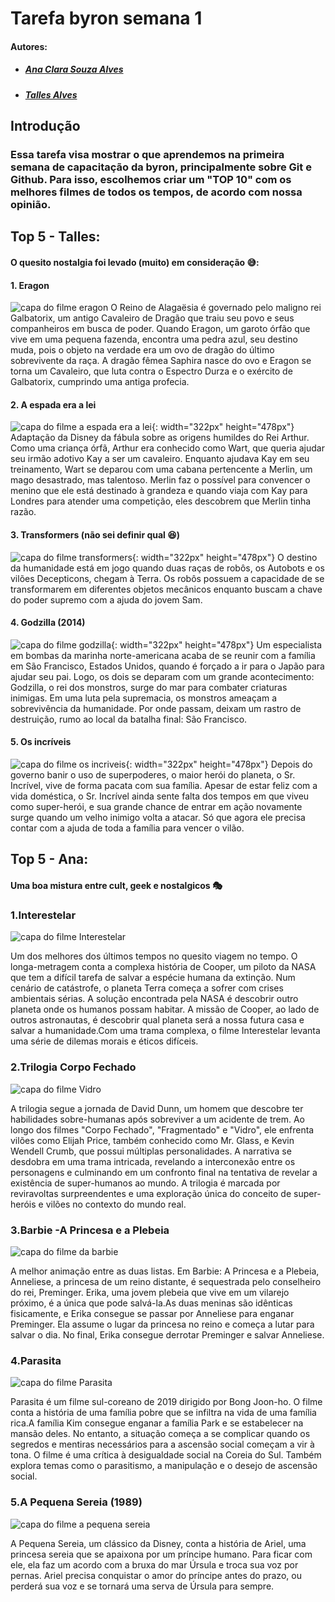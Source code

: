 <h1>Tarefa byron semana 1</>

#### Autores:

- ##### [Ana Clara Souza Alves](https://github.com/anacsalves)
- ##### [Talles Alves](https://github.com/Tsplay25)

<h2>Introdução</>

### Essa tarefa visa mostrar o que aprendemos na primeira semana de capacitação da byron, principalmente sobre Git e Github. Para isso, escolhemos criar um "TOP 10" com os melhores filmes de todos os tempos, de acordo com nossa opinião.

<h2>Top 5 - Talles:</>

#### O quesito nostalgia foi levado (muito) em consideração :sweat_smile::

#### 1. Eragon

![capa do filme eragon](./img/eragon.webp)
O Reino de Alagaësia é governado pelo maligno rei Galbatorix, um antigo Cavaleiro de Dragão que traiu seu povo e seus companheiros em busca de poder. Quando Eragon, um garoto órfão que vive em uma pequena fazenda, encontra uma pedra azul, seu destino muda, pois o objeto na verdade era um ovo de dragão do último sobrevivente da raça. A dragão fêmea Saphira nasce do ovo e Eragon se torna um Cavaleiro, que luta contra o Espectro Durza e o exército de Galbatorix, cumprindo uma antiga profecia.

#### 2. A espada era a lei

![capa do filme a espada era a lei](./img/espada.jpg){: width="322px" height="478px"}
Adaptação da Disney da fábula sobre as origens humildes do Rei Arthur. Como uma criança órfã, Arthur era conhecido como Wart, que queria ajudar seu irmão adotivo Kay a ser um cavaleiro. Enquanto ajudava Kay em seu treinamento, Wart se deparou com uma cabana pertencente a Merlin, um mago desastrado, mas talentoso. Merlin faz o possível para convencer o menino que ele está destinado à grandeza e quando viaja com Kay para Londres para atender uma competição, eles descobrem que Merlin tinha razão.

#### 3. Transformers (não sei definir qual :laughing:)

![capa do filme transformers](./img/transformers.webp){: width="322px" height="478px"}
O destino da humanidade está em jogo quando duas raças de robôs, os Autobots e os vilões Decepticons, chegam à Terra. Os robôs possuem a capacidade de se transformarem em diferentes objetos mecânicos enquanto buscam a chave do poder supremo com a ajuda do jovem Sam.

#### 4. Godzilla (2014)

![capa do filme godzilla](./img/godzilla.jpg){: width="322px" height="478px"}
Um especialista em bombas da marinha norte-americana acaba de se reunir com a família em São Francisco, Estados Unidos, quando é forçado a ir para o Japão para ajudar seu pai. Logo, os dois se deparam com um grande acontecimento: Godzilla, o rei dos monstros, surge do mar para combater criaturas inimigas. Em uma luta pela supremacia, os monstros ameaçam a sobrevivência da humanidade. Por onde passam, deixam um rastro de destruição, rumo ao local da batalha final: São Francisco.

#### 5. Os incríveis

![capa do filme os incriveis](./img/incriveis.webp){: width="322px" height="478px"}
Depois do governo banir o uso de superpoderes, o maior herói do planeta, o Sr. Incrível, vive de forma pacata com sua família. Apesar de estar feliz com a vida doméstica, o Sr. Incrível ainda sente falta dos tempos em que viveu como super-herói, e sua grande chance de entrar em ação novamente surge quando um velho inimigo volta a atacar. Só que agora ele precisa contar com a ajuda de toda a família para vencer o vilão.

<h2>Top 5 - Ana:</>

#### Uma boa mistura entre cult, geek e nostalgicos 🎭

### 1.Interestelar

![capa do filme Interestelar](./img/interestelar.jpg)

Um dos melhores dos últimos tempos no quesito viagem no tempo. O longa-metragem conta a complexa história de Cooper, um piloto da NASA que tem a difícil tarefa de salvar a espécie humana da extinção. Num cenário de catástrofe, o planeta Terra começa a sofrer com crises ambientais sérias. A solução encontrada pela NASA é descobrir outro planeta onde os humanos possam habitar. A missão de Cooper, ao lado de outros astronautas, é descobrir qual planeta será a nossa futura casa e salvar a humanidade.Com uma trama complexa, o filme Interestelar levanta uma série de dilemas morais e éticos difíceis.

### 2.Trilogia Corpo Fechado

![capa do filme Vidro](./img/trilogiaVidro.webp)

A trilogia segue a jornada de David Dunn, um homem que descobre ter habilidades sobre-humanas após sobreviver a um acidente de trem. Ao longo dos filmes "Corpo Fechado", "Fragmentado" e "Vidro", ele enfrenta vilões como Elijah Price, também conhecido como Mr. Glass, e Kevin Wendell Crumb, que possui múltiplas personalidades. A narrativa se desdobra em uma trama intricada, revelando a interconexão entre os personagens e culminando em um confronto final na tentativa de revelar a existência de super-humanos ao mundo. A trilogia é marcada por reviravoltas surpreendentes e uma exploração única do conceito de super-heróis e vilões no contexto do mundo real.

### 3.Barbie -A Princesa e a Plebeia

![capa do filme da barbie](./img/Barbie_as_the_Princess_and_the_Pauper_poster.jpg)

A melhor animação entre as duas listas.
Em Barbie: A Princesa e a Plebeia, Anneliese, a princesa de um reino distante, é sequestrada pelo conselheiro do rei, Preminger. Erika, uma jovem plebeia que vive em um vilarejo próximo, é a única que pode salvá-la.As duas meninas são idênticas fisicamente, e Erika consegue se passar por Anneliese para enganar Preminger. Ela assume o lugar da princesa no reino e começa a lutar para salvar o dia. No final, Erika consegue derrotar Preminger e salvar Anneliese.

### 4.Parasita

![capa do filme Parasita](./img/filmeParasita.jpg)

Parasita é um filme sul-coreano de 2019 dirigido por Bong Joon-ho. O filme conta a história de uma família pobre que se infiltra na vida de uma família rica.A família Kim consegue enganar a família Park e se estabelecer na mansão deles. No entanto, a situação começa a se complicar quando os segredos e mentiras necessários para a ascensão social começam a vir à tona. O filme é uma crítica à desigualdade social na Coreia do Sul. Também explora temas como o parasitismo, a manipulação e o desejo de ascensão social.

### 5.A Pequena Sereia (1989)

![capa do filme a pequena sereia](./img/Poster_A_Pequena_Sereia.webp)

A Pequena Sereia, um clássico da Disney, conta a história de Ariel, uma princesa sereia que se apaixona por um príncipe humano. Para ficar com ele, ela faz um acordo com a bruxa do mar Úrsula e troca sua voz por pernas. Ariel precisa conquistar o amor do príncipe antes do prazo, ou perderá sua voz e se tornará uma serva de Úrsula para sempre.

